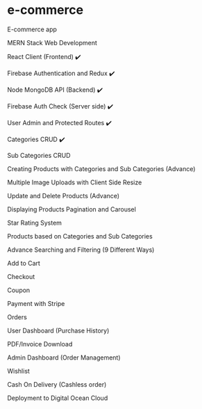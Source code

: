 # e-commerce

E-commerce app 

MERN Stack Web Development 

React Client (Frontend) :heavy_check_mark:

Firebase Authentication and Redux :heavy_check_mark:

Node MongoDB API (Backend) :heavy_check_mark:

Firebase Auth Check (Server side) :heavy_check_mark:

User Admin and Protected Routes :heavy_check_mark:

Categories CRUD :heavy_check_mark:

Sub Categories CRUD

Creating Products with Categories and Sub Categories (Advance)

Multiple Image Uploads with Client Side Resize

Update and Delete Products (Advance)

Displaying Products Pagination and Carousel

Star Rating System

Products based on Categories and Sub Categories

Advance Searching and Filtering (9 Different Ways)

Add to Cart

Checkout

Coupon

Payment with Stripe

Orders

User Dashboard (Purchase History)

PDF/Invoice Download

Admin Dashboard (Order Management)

Wishlist

Cash On Delivery (Cashless order)

Deployment to Digital Ocean Cloud
